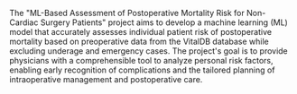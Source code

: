 The "ML-Based Assessment of Postoperative Mortality Risk for Non-Cardiac Surgery Patients" project aims to develop a machine learning (ML) model that accurately assesses individual patient risk of postoperative mortality based on preoperative data from the VitalDB database while excluding underage and emergency cases. The project's goal is to provide physicians with a comprehensible tool to analyze personal risk factors, enabling early recognition of complications and the tailored planning of intraoperative management and postoperative care.
